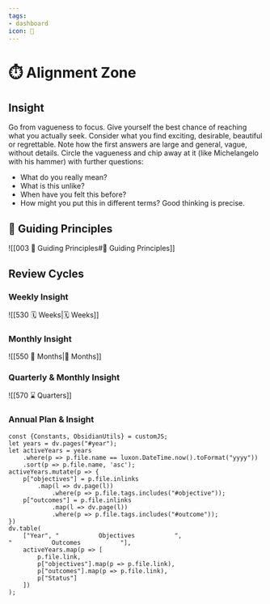 ```yaml
---
tags:
- dashboard
icon: 🧭
---
```


# ⏱️ Alignment Zone
## Insight

Go from vagueness to focus.
Give yourself the best chance of reaching what you actually seek.
Consider what you find exciting, desirable, beautiful or regrettable.
Note how the first answers are large and general, vague, without details.
Circle the vagueness and chip away at it (like Michelangelo with his hammer) with further questions:
- What do you really mean?
- What is this unlike?
- When have you felt this before?
- How might you put this in different terms?
Good thinking is precise.

## 🧭 Guiding Principles
![[003 🧭 Guiding Principles#🧭 Guiding Principles]]

## Review Cycles

### Weekly Insight

![[530 🗓 Weeks|🗓 Weeks]] 

### Monthly Insight

![[550 📅 Months|📅 Months]]

### Quarterly & Monthly Insight

![[570 ⌛️ Quarters]]

### Annual Plan & Insight

```dataviewjs
const {Constants, ObsidianUtils} = customJS;
let years = dv.pages("#year");
let activeYears = years
    .where(p => p.file.name == luxon.DateTime.now().toFormat("yyyy"))
    .sort(p => p.file.name, 'asc');
activeYears.mutate(p => {
    p["objectives"] = p.file.inlinks
        .map(l => dv.page(l))
            .where(p => p.file.tags.includes("#objective"));
    p["outcomes"] = p.file.inlinks
            .map(l => dv.page(l))
            .where(p => p.file.tags.includes("#outcome"));
})
dv.table(
    ["Year", "⠀⠀⠀⠀⠀⠀⠀⠀⠀Objectives⠀⠀⠀⠀⠀⠀⠀⠀⠀", "⠀⠀⠀⠀⠀⠀⠀⠀⠀Outcomes⠀⠀⠀⠀⠀⠀⠀⠀⠀"],
    activeYears.map(p => [
        p.file.link,
        p["objectives"].map(p => p.file.link),
        p["outcomes"].map(p => p.file.link),
        p["Status"]
    ])
);
```
